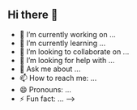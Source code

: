 ## Hi there 👋

<!--
**malha-akroun/malha-akroun** is a ✨ _special_ ✨ repository because its `README.md` (this file) appears on your GitHub profile.

Here are some ideas to get you started:


## À propos de moi

Bonjour! Je suis Malha Akroun, une étudiante passionnée en formation à la plateforme. Je suis avide de connaissances et toujours prête à apprendre de nouvelles technologies et compétences.

- 🌱 J'apprends actuellement : HTML, CSS, PYTHON, Visual Studio Code, canva, trello, 
- 📫 Comment me contacter : malha.akroun@laplateforme.io
- ⚡ Fun fact : [Un fait amusant ou intéressant sur toi]

## Compétences

Voici quelques-unes des compétences techniques que je maîtrise ou que j'apprends actuellement :



## Éducation

- **laplateforme** - en formation
  - **Cours suivis** :



## Contact

N'hésitez pas à me contacter pour toute question ou collaboration!

- 📫 Email : malha.akroun@laplateforme.io
- LinkedIn : 
- Portfolio : 

---

Merci de visiter ma page GitHub! ✨

- 🔭 I’m currently working on ...
- 🌱 I’m currently learning ...
- 👯 I’m looking to collaborate on ...
- 🤔 I’m looking for help with ...
- 💬 Ask me about ...
- 📫 How to reach me: ...
- 😄 Pronouns: ...
- ⚡ Fun fact: ...
-->

- 🔭 I’m currently working on ...
- 🌱 I’m currently learning ...
- 👯 I’m looking to collaborate on ...
- 🤔 I’m looking for help with ...
- 💬 Ask me about ...
- 📫 How to reach me: ...
- 😄 Pronouns: ...
- ⚡ Fun fact: ...
-->
